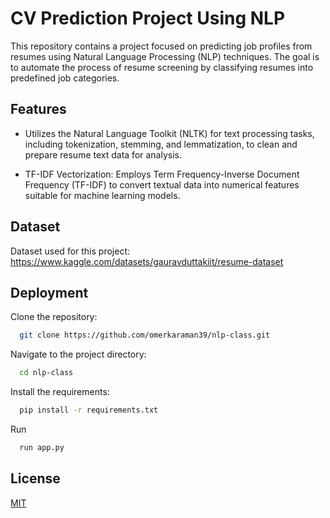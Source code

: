 
# CV Prediction Project Using NLP

This repository contains a project focused on predicting job profiles from resumes using Natural Language Processing (NLP) techniques. The goal is to automate the process of resume screening by classifying resumes into predefined job categories.



## Features

-  Utilizes the Natural Language Toolkit (NLTK) for text processing tasks, including tokenization, stemming, and lemmatization, to clean and prepare resume text data for analysis.

- TF-IDF Vectorization: Employs Term Frequency-Inverse Document Frequency (TF-IDF) to convert textual data into numerical features suitable for machine learning models.


  
## Dataset

Dataset used for this project: https://www.kaggle.com/datasets/gauravduttakiit/resume-dataset

  
## Deployment 

Clone the repository:

```bash 
  git clone https://github.com/omerkaraman39/nlp-class.git
```
Navigate to the project directory:
```bash 
  cd nlp-class
```
Install the requirements:
```bash 
  pip install -r requirements.txt
```
Run
```bash 
  run app.py
```


## License

[MIT](https://choosealicense.com/licenses/mit/)

  
